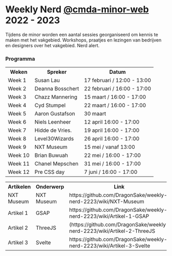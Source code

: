 # Weekly Nerd [@cmda-minor-web](https://github.com/cmda-minor-web) 2022 - 2023

Tijdens de minor worden een aantal sessies georganiseerd om kennis te maken met het vakgebied. 
Workshops, praatjes en lezingen van bedrijven en designers over het vakgebied. Nerd alert.

### Programma

<table>
    <tr>
        <th>Weken</th>
        <th>Spreker</th>
        <th>Datum</th>
    </tr>
    <tr>
        <td>Week 1</td>
        <td>Susan Lau</td>
        <td>17 februari / 12:00 - 13:00</td>
    </tr>
    <tr>
        <td>Week 2</td>
        <td>Deanna Bosschert</td>
        <td>22 februari / 16:00 - 17:00</td>
    </tr>
    <tr>
        <td>Week 3</td>
        <td>Chazz Mannering</td>
        <td>15 maart / 16:00 - 17:00</td>
    </tr>
    <tr>
        <td>Week 4</td>
        <td>Cyd Stumpel</td>
        <td>22 maart / 16:00 - 17:00</td>
    </tr>
    <tr>
        <td>Week 5</td>
        <td>Aaron Gustafson</td>
        <td>30 maart</td>
    </tr>
    <tr>
        <td>Week 6</td>
        <td>Niels Leenheer</td>
        <td>12 april 16:00 - 17:00</td>
    </tr>
    <tr>
        <td>Week 7</td>
        <td>Hidde de Vries.</td>
        <td>19 april 16:00 - 17:00</td>
    </tr>
    <tr>
        <td>Week 8</td>
        <td>Level30Wizards</td>
        <td>26 april 16:00 - 17:00</td>
    </tr>
    <tr>
        <td>Week 9</td>
        <td>NXT Museum</td>
        <td>15 mei / vanaf 13:00</td>
    </tr>
    <tr>
        <td>Week 10</td>
        <td>Brian Buwuah</td>
        <td>22 mei / 16:00 - 17:00</td>
    </tr>
    <tr>
        <td>Week 11</td>
        <td>Chanel Mepschen</td>
        <td>31 mei / 16:00 - 17:00</td>
    </tr>
    <tr>
        <td>Week 12</td>
        <td>Pre CSS day</td>
        <td>7 juni / 16:00 - 17:00</td>
    </tr>
</table>

<table>
    <tr>
        <th>Artikelen</th>
        <th>Onderwerp</th>
        <th>Link</th>
    </tr>
    <tr>
        <td>NXT Museum</td>
        <td>NXT Museum</td>
        <td>https://github.com/DragonSake/weekly-nerd-2223/wiki/NXT-Museum</td>
    </tr>
    <tr>
        <td>Artikel 1</td>
        <td>GSAP</td>
        <td>https://github.com/DragonSake/weekly-nerd-2223/wiki/Artikel-1-GSAP</td>
    </tr>
    <tr>
        <td>Artikel 2</td>
        <td>ThreeJS</td>
        <td>(https://github.com/DragonSake/weekly-nerd-2223/wiki/Artikel-2-ThreeJS</td>
    </tr>
    <tr>
        <td>Artikel 3</td>
        <td>Svelte</td>
        <td>https://github.com/DragonSake/weekly-nerd-2223/wiki/Artikel-3-Svelte</td>
    </tr>
</table>
